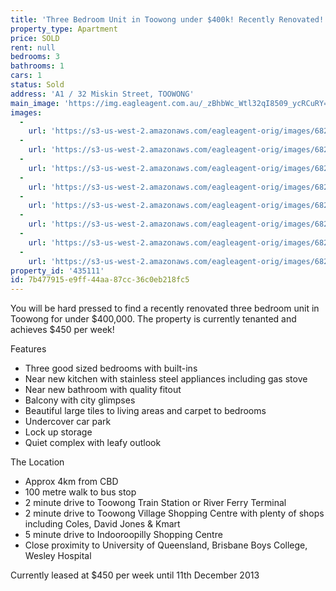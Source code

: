 ```yaml
---
title: 'Three Bedroom Unit in Toowong under $400k! Recently Renovated!'
property_type: Apartment
price: SOLD
rent: null
bedrooms: 3
bathrooms: 1
cars: 1
status: Sold
address: 'A1 / 32 Miskin Street, TOOWONG'
main_image: 'https://img.eagleagent.com.au/_zBhbWc_Wtl32qI8509_ycRCuRY=/1280x854/smart/https://s3-us-west-2.amazonaws.com/eagleagent-orig/images/6820607/113304503-image-M.jpg'
images:
  -
    url: 'https://s3-us-west-2.amazonaws.com/eagleagent-orig/images/6820614/113304503-image-G.jpg'
  -
    url: 'https://s3-us-west-2.amazonaws.com/eagleagent-orig/images/6820613/113304503-image-F.jpg'
  -
    url: 'https://s3-us-west-2.amazonaws.com/eagleagent-orig/images/6820612/113304503-image-E.jpg'
  -
    url: 'https://s3-us-west-2.amazonaws.com/eagleagent-orig/images/6820611/113304503-image-D.jpg'
  -
    url: 'https://s3-us-west-2.amazonaws.com/eagleagent-orig/images/6820610/113304503-image-C.jpg'
  -
    url: 'https://s3-us-west-2.amazonaws.com/eagleagent-orig/images/6820609/113304503-image-B.jpg'
  -
    url: 'https://s3-us-west-2.amazonaws.com/eagleagent-orig/images/6820608/113304503-image-A.jpg'
  -
    url: 'https://s3-us-west-2.amazonaws.com/eagleagent-orig/images/6820607/113304503-image-M.jpg'
property_id: '435111'
id: 7b477915-e9ff-44aa-87cc-36c0eb218fc5
---
```

You will be hard pressed to find a recently renovated three bedroom unit in Toowong for under $400,000. The property is currently tenanted and achieves $450 per week!

Features
* Three good sized bedrooms with built-ins
* Near new kitchen with stainless steel appliances including gas stove
* Near new bathroom with quality fitout
* Balcony with city glimpses
* Beautiful large tiles to living areas and carpet to bedrooms
* Undercover car park
* Lock up storage
* Quiet complex with leafy outlook

The Location
* Approx 4km from CBD
* 100 metre walk to bus stop
* 2 minute drive to Toowong Train Station or River Ferry Terminal
* 2 minute drive to Toowong Village Shopping Centre with plenty of shops including Coles, David Jones & Kmart
* 5 minute drive to Indooroopilly Shopping Centre
* Close proximity to University of Queensland, Brisbane Boys College, Wesley Hospital

Currently leased at $450 per week until 11th December 2013